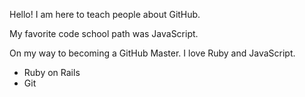 Hello! I am here to teach people about GitHub.

My favorite code school path was JavaScript. 

On my way to becoming a GitHub Master. I love Ruby and JavaScript.
* Ruby on Rails
* Git
